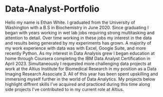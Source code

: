 # Data-Analyst-Portfolio
Hello my name is Ethan White. I graduated from the University of Washington with a B.S in Biochemistry in June 2020. Since graduating I began with years working in wet lab jobs requiring strong multitasking and attention to detail. Over time working in these jobs my interest in the data and results being generated by my experiments has grown. A majority of my work experience with data was with Excel, Google Suite, and more recently Python. As my interest in Data Analysis grew I began education at home through Coursera completing the IBM Data Analyst Certification in April 2023. Simultaneously I requested more challenging data projects at work at the Altius Institute for Biomedical Research in my position as a Data Imaging Research Associate 3. All of this year has been spent upskilling and immersing myself further in the world of Data Analytics. My projects below highlight diffrent skills I've acquired and practiced during this time along side projects I've contributed to in my current role at Altius. 
